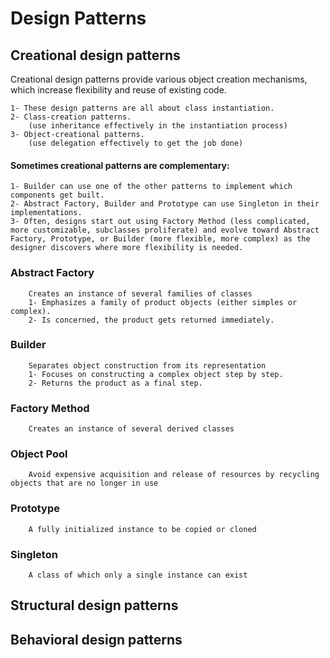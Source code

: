 # Design Patterns

## Creational design patterns
Creational design patterns provide various object creation mechanisms, which increase flexibility and reuse of existing code.

    1- These design patterns are all about class instantiation.
    2- Class-creation patterns.
        (use inheritance effectively in the instantiation process)
    3- Object-creational patterns.
        (use delegation effectively to get the job done)
    
#### Sometimes creational patterns are complementary:
    1- Builder can use one of the other patterns to implement which components get built.
    2- Abstract Factory, Builder and Prototype can use Singleton in their implementations.
    3- Often, designs start out using Factory Method (less complicated, more customizable, subclasses proliferate) and evolve toward Abstract Factory, Prototype, or Builder (more flexible, more complex) as the designer discovers where more flexibility is needed.


### Abstract Factory
        Creates an instance of several families of classes
        1- Emphasizes a family of product objects (either simples or complex).
        2- Is concerned, the product gets returned immediately.
### Builder
        Separates object construction from its representation
        1- Focuses on constructing a complex object step by step.
        2- Returns the product as a final step.
### Factory Method
        Creates an instance of several derived classes
### Object Pool
        Avoid expensive acquisition and release of resources by recycling objects that are no longer in use
### Prototype
        A fully initialized instance to be copied or cloned
### Singleton
        A class of which only a single instance can exist

## Structural design patterns


## Behavioral design patterns
